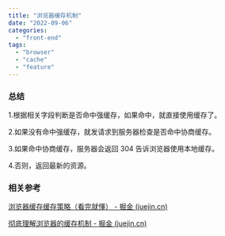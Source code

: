 ```yaml
---
title: "浏览器缓存机制"
date: "2022-09-06"
categories: 
  - "front-end"
tags: 
  - "browser"
  - "cache"
  - "feature"
---
```


### 总结

1.根据相关字段判断是否命中强缓存，如果命中，就直接使用缓存了。

2.如果没有命中强缓存，就发请求到服务器检查是否命中协商缓存。

3.如果命中协商缓存，服务器会返回 304 告诉浏览器使用本地缓存。

4.否则，返回最新的资源。

### 相关参考

[浏览器缓存缓存策略（看完就懂） - 掘金 (juejin.cn)](https://juejin.cn/post/6888875643266662414)

[彻底理解浏览器的缓存机制 - 掘金 (juejin.cn)](https://juejin.cn/post/6844903593275817998)
